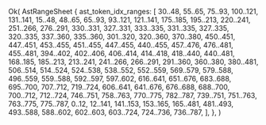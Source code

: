Ok(
    AstRangeSheet {
        ast_token_idx_ranges: [
            30..48,
            55..65,
            75..93,
            100..121,
            131..141,
            15..48,
            48..65,
            65..93,
            93..121,
            121..141,
            175..185,
            195..213,
            220..241,
            251..266,
            276..291,
            330..331,
            327..331,
            333..335,
            331..335,
            327..335,
            320..335,
            337..360,
            335..360,
            301..320,
            320..360,
            370..380,
            450..451,
            447..451,
            453..455,
            451..455,
            447..455,
            440..455,
            457..476,
            476..481,
            455..481,
            394..402,
            402..406,
            406..414,
            414..418,
            418..440,
            440..481,
            168..185,
            185..213,
            213..241,
            241..266,
            266..291,
            291..360,
            360..380,
            380..481,
            506..514,
            514..524,
            524..538,
            538..552,
            552..559,
            569..579,
            579..588,
            496..559,
            559..588,
            592..597,
            597..602,
            616..641,
            651..676,
            683..688,
            695..700,
            707..712,
            719..724,
            606..641,
            641..676,
            676..688,
            688..700,
            700..712,
            712..724,
            746..751,
            758..763,
            770..775,
            782..787,
            739..751,
            751..763,
            763..775,
            775..787,
            0..12,
            12..141,
            141..153,
            153..165,
            165..481,
            481..493,
            493..588,
            588..602,
            602..603,
            603..724,
            724..736,
            736..787,
        ],
    },
)